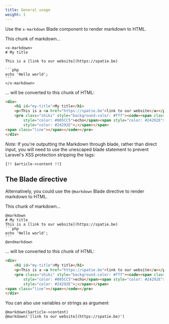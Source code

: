 ```yaml
---
title: General usage
weight: 1
---
```


Use the `x-markdown` Blade component to render markdown to HTML.

This chunk of markdown...

````blade
<x-markdown>
# My title

This is a [link to our website](https://spatie.be)

```php
echo 'Hello world';
```
</x-markdown>
````

... will be converted to this chunk of HTML:

```html
<div>
    <h1 id="my-title">My title</h1>
    <p>This is a <a href="https://spatie.be">link to our website</a></p>
    <pre class="shiki" style="background-color: #fff"><code><span class="line"><span
        style="color: #005CC5">echo</span><span style="color: #24292E"> </span><span style="color: #032F62">&#39;Hello world&#39;</span><span
        style="color: #24292E">;</span></span>
<span class="line"></span></code></pre>
</div>
```

*Note:* If you're outputting the Markdown through blade, rather than direct input, you will need to use the unescaped blade statement to prevent Laravel's XSS protection stripping the tags:

```blade
{!! $article->content !!}
```

## The Blade directive

Alternatively, you could use the `@markdown` Blade directive to render markdown to HTML.

This chunk of markdown...

 ````blade
 @markdown
 # My title
 This is a [link to our website](https://spatie.be)
 ```php
 echo 'Hello world';
 ```
 @endmarkdown
 ````

... will be converted to this chunk of HTML:

 ```html
 <div>
     <h1 id="my-title">My title</h1>
     <p>This is a <a href="https://spatie.be">link to our website</a></p>
     <pre class="shiki" style="background-color: #fff"><code><span class="line"><span
         style="color: #005CC5">echo</span><span style="color: #24292E"> </span><span style="color: #032F62">&#39;Hello world&#39;</span><span
         style="color: #24292E">;</span></span>
 <span class="line"></span></code></pre>
 </div>
 ```

You can also use variables or strings as argument

 ```blade
 @markdown($article->content)
 @markdown('[link to our website](https://spatie.be)')
 ```
